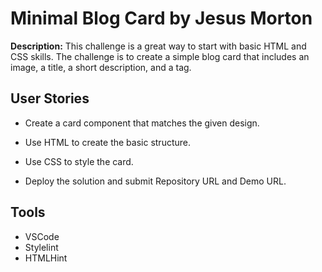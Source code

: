 # Minimal Blog Card by Jesus Morton

**Description:** This challenge is a great way to start with basic HTML and CSS skills. The challenge is to create a simple blog card that includes an image, a title, a short description, and a tag.

## User Stories

- Create a card component that matches the given design.

- Use HTML to create the basic structure.

- Use CSS to style the card.

- Deploy the solution and submit Repository URL and Demo URL.

## Tools

- VSCode
- Stylelint
- HTMLHint
